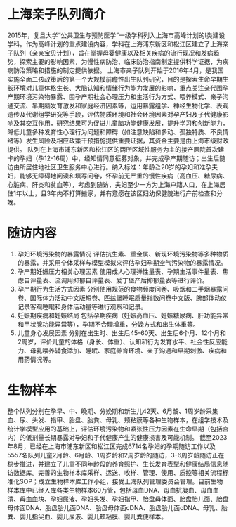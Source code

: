 # 上海亲子队列简介
2015年，复旦大学“公共卫生与预防医学”一级学科列入上海市高峰计划的I类建设学科。作为高峰计划的重点建设内容，学科在上海浦东新区和松江区建立了上海亲子队列（亲亲宝贝计划），旨在掌握母婴健康以及相关疾病的流行现况和发病趋势，探索主要的影响因素，为慢性病防治、临床防治指南制定提供科学证据，为疾病防治策略和措施的制定提供依据。
上海市亲子队列开始于2016年4月，是我国实施全面二孩政策后的第一个大规模前瞻性出生队列研究，目的是探索生命早期生长环境对儿童体格生长、大脑认知和情绪行为能力发展的影响，重点关注亲代围孕产期环境污染物暴露、围孕产期社会心理压力和生活行为方式、喂养模式、亲子沟通交流、早期脑发育激发和家庭经济因素等，运用暴露组学、神经生物化学、表观遗传及代谢组学研究等手段，评估物质环境和社会环境因素对孕产妇及子代健康影响及其交互作用，研究结果可为促进儿童脑功能健康发展，提升学习和创新能力，降低儿童多种发育性心理行为问题和障碍（如注意缺陷和多动、孤独特质、不良情绪等）发生风险及相应政策干预措施提供重要证据，其资金主要是由上海市级财政提供。
队列在上海市浦东新区和松江区的两所区域性服务为主的接产医院首次建卡的孕妇（孕12-16周）中，经知情同意征募对象，并完成孕产期随访；出生后随访由所居住地社区卫生服务中心进行。纳入标准：年龄≧20岁的孕妇和准孕夫妇，能够无障碍地阅读和填写问卷，怀孕前无严重的慢性疾病（高血压、糖尿病、心脏病、肝炎和贫血等），考虑到随访，夫妇至少一方为上海户籍人口，在上海居住1年以上，且3年内不打算搬家，并有意愿在该区妇幼保健院进行产前检查和分娩。



# 随访内容

1. 孕妇环境污染物的暴露情况
评估抗生素、重金属、新现环境污染物等多种物质的暴露，并采用个体采样与模型模拟来评估孕妇孕期空气污染物的暴露情况。
2. 孕产期妊娠压力相关心理因素
使用成人心理弹性量表、孕期生活事件量表、焦虑自评量表、流调用抑郁自评量表、爱丁堡产后抑郁量表等进行评价。
3. 孕产期行为生活方式因素
分别使用规范的食物频度问卷、吸烟和二手烟暴露问卷、国际体力活动中文版短卷、匹兹堡睡眠质量指数问卷中文版、腕部体动仪记录客观睡眠和身体活动量等进行观察和记录。
4. 妊娠期疾病和妊娠结局
包括孕期疾病（妊娠高血压、妊娠糖尿病、肝功能异常和甲状腺功能异常等），孕期不合理增重，分娩方式和出生体重等。
5. 儿童身心发展因素
分别在出生时、出生后45-60天、出生后6个月、12个月和2周岁，评价儿童的体格（身长、体重）、认知和行为发育水平、社会性反应能力、母乳喂养辅食添加、睡眠、家庭养育环境、亲子沟通和早期刺激、疾病和用药情况等。



# 生物样本

整个队列分别在孕早、中、晚期、分娩期和新生儿42天、6月龄、1周岁龄采集血、尿、头发、指甲、胎盘、胎粪、母乳、颊粘膜等各种生物样本，在组学技术及统计学模型应用的基础上，评估环境污染物和紧张性压力因素在生命早期（包括宫内）的低剂量长期暴露对孕妇和子代健康产生的健康损害及可能机制。
截至2023年8月，已经在上海市浦东新区和松江区完成6714名孕妇的孕期随访工作以及5557名队列儿童2月龄、6月龄、1周岁龄和2周岁龄的随访，3-6周岁龄随访正在稳步推进，并建立了儿童不同年龄段的养育照护、生长发育表型和健康结局信息随访数据库。完善的生物样本库采样、运送、收样、管理、使用、质控等相关流程标准化SOP；成立生物样本库工作小组，接受上海队列管理委员会管理。目前生物样本库中已经入库各类生物样本60万管，包括母血DNA、母血抗凝血、母血血清、母血血块、孕妇尿液、孕妇头发、孕妇指甲、胎盘母体面、胎盘胎儿面、胎盘母体面DNA、胎盘胎儿面DNA、胎盘母体面cDNA、胎盘胎儿面cDNA、母乳、胎粪、婴儿指尖血、婴儿尿液、婴儿颊粘膜、婴儿粪便样本。
